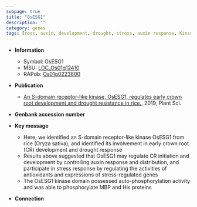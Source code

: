 ```yaml
---
subpage: true
title: "OsESG1"
description: ""
category: genes
tags: [root, auxin, development, drought, stress, auxin response, Kinase, crown, crown root, stress response]
---
```


* **Information**  
    + Symbol: OsESG1  
    + MSU: [LOC_Os01g12410](http://rice.plantbiology.msu.edu/cgi-bin/ORF_infopage.cgi?orf=LOC_Os01g12410)  
    + RAPdb: [Os01g0223800](http://rapdb.dna.affrc.go.jp/viewer/gbrowse_details/irgsp1?name=Os01g0223800)  

* **Publication**  
    + [An S-domain receptor-like kinase, OsESG1, regulates early crown root development and drought resistance in rice.](http://www.ncbi.nlm.nih.gov/pubmed?term=An+S-domain+receptor-like+kinase,+OsESG1,+regulates+early+crown+root+development+and+drought+resistance+in+rice.%5BTitle%5D), 2019, Plant Sci.

* **Genbank accession number**  

* **Key message**  
    + Here, we identified an S-domain receptor-like kinase OsESG1 from rice (Oryza sativa), and identified its involvement in early crown root (CR) development and drought response
    + Results above suggested that OsESG1 may regulate CR initiation and development by controlling auxin response and distribution, and participate in stress response by regulating the activities of antioxidants and expressions of stress-regulated genes
    + The OsESG1 kinase domain possessed auto-phosphorylation activity and was able to phosphorylate MBP and His proteins

* **Connection**  



